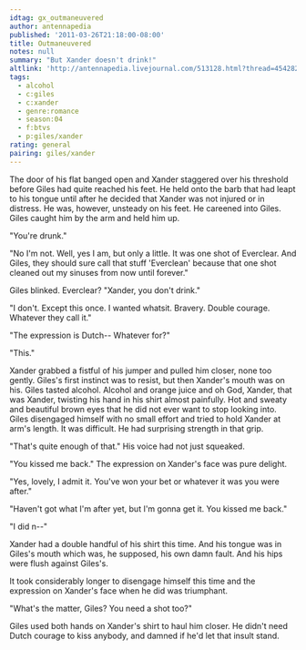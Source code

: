 ```yaml
---
idtag: gx_outmaneuvered
author: antennapedia
published: '2011-03-26T21:18:00-08:00'
title: Outmaneuvered
notes: null
summary: "But Xander doesn't drink!"
altlink: 'http://antennapedia.livejournal.com/513128.html?thread=4542824#t4542824'
tags:
  - alcohol
  - c:giles
  - c:xander
  - genre:romance
  - season:04
  - f:btvs
  - p:giles/xander
rating: general
pairing: giles/xander
---
```

The door of his flat banged open and Xander staggered over his threshold before Giles had quite reached his feet. He held onto the barb that had leapt to his tongue until after he decided that Xander was not injured or in distress. He was, however, unsteady on his feet. He careened into Giles. Giles caught him by the arm and held him up.

"You're drunk."

"No I'm not. Well, yes I am, but only a little. It was one shot of Everclear. And Giles, they should sure call that stuff 'Everclean' because that one shot cleaned out my sinuses from now until forever."

Giles blinked. Everclear? "Xander, you don't drink."

"I don't. Except this once. I wanted whatsit. Bravery. Double courage. Whatever they call it."

"The expression is Dutch-- Whatever for?"

"This."

Xander grabbed a fistful of his jumper and pulled him closer, none too gently. Giles's first instinct was to resist, but then Xander's mouth was on his. Giles tasted alcohol. Alcohol and orange juice and oh God, Xander, that was Xander, twisting his hand in his shirt almost painfully. Hot and sweaty and beautiful brown eyes that he did not ever want to stop looking into. Giles disengaged himself with no small effort and tried to hold Xander at arm's length. It was difficult. He had surprising strength in that grip.

"That's quite enough of that." His voice had not just squeaked.

"You kissed me back." The expression on Xander's face was pure delight.

"Yes, lovely, I admit it. You've won your bet or whatever it was you were after."

"Haven't got what I'm after yet, but I'm gonna get it. You kissed me back."

"I did n--"

Xander had a double handful of his shirt this time. And his tongue was in Giles's mouth which was, he supposed, his own damn fault. And his hips were flush against Giles's. 

It took considerably longer to disengage himself this time and the expression on Xander's face when he did was triumphant.

"What's the matter, Giles? You need a shot too?"

Giles used both hands on Xander's shirt to haul him closer. He didn't need Dutch courage to kiss anybody, and damned if he'd let that insult stand.

